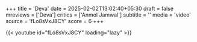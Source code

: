 +++
title = 'Deva'
date = 2025-02-02T13:02:40+05:30
draft = false
mreviews = ['Deva']
critics = ['Anmol Jamwal']
subtitle = ''
media = 'video'
source = 'fLo8sVxJ8CY'
score = 6
+++

{{< youtube id="fLo8sVxJ8CY" loading="lazy" >}}
